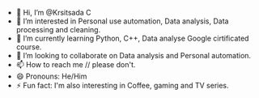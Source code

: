 - 👋 Hi, I’m @Krsitsada C
- 👀 I’m interested in Personal use automation, Data analysis, Data processing and cleaning.
- 🌱 I’m currently learning Python, C++, Data analyse Google cirtificated course. 
- 💞️ I’m looking to collaborate on Data analysis and Personal automation.
- 📫 How to reach me // please don't.
- 😄 Pronouns: He/Him
- ⚡ Fun fact: I'm also interesting in Coffee,  gaming and TV series.

<!---
KrsitsadaC/KrsitsadaC is a ✨ special ✨ repository because its `README.md` (this file) appears on your GitHub profile.
You can click the Preview link to take a look at your changes.
--->
